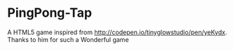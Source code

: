 # PingPong-Tap
A HTML5 game inspired from http://codepen.io/tinyglowstudio/pen/yeKydx. Thanks to him for such a Wonderful game
